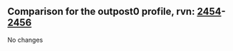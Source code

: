 ## Comparison for the outpost0 profile, rvn: [2454](https://github.com/PRO100KatYT/FortniteProfileRevisions/tree/main/profiles/outpost0/2454%20outpost0.json)-[2456](https://github.com/PRO100KatYT/FortniteProfileRevisions/tree/main/profiles/outpost0/2456%20outpost0.json)

No changes
